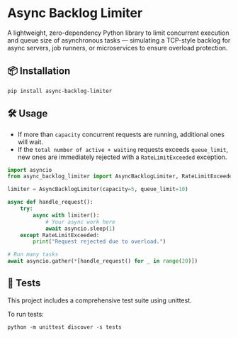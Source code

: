 # Async Backlog Limiter

A lightweight, zero-dependency Python library to limit concurrent execution and queue size of asynchronous tasks — simulating a TCP-style backlog for async servers, job runners, or microservices to ensure overload protection.


## 📦 Installation

```
pip install async-backlog-limiter
```

## 🛠️ Usage

- If more than `capacity` concurrent requests are running, additional ones will wait.
- If the `total number of active + waiting` requests exceeds `queue_limit`, new ones are immediately rejected with a `RateLimitExceeded` exception.

```python
import asyncio
from async_backlog_limiter import AsyncBacklogLimiter, RateLimitExceeded

limiter = AsyncBacklogLimiter(capacity=5, queue_limit=10)

async def handle_request():
    try:
        async with limiter():
            # Your async work here
            await asyncio.sleep(1)
    except RateLimitExceeded:
        print("Request rejected due to overload.")

# Run many tasks
await asyncio.gather(*[handle_request() for _ in range(20)])
```

## 🧪 Tests

This project includes a comprehensive test suite using unittest.

To run tests:

```
python -m unittest discover -s tests
```
